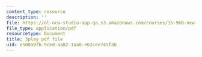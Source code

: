 ```yaml
---
content_type: resource
description: ''
file: https://ol-ocw-studio-app-qa.s3.amazonaws.com/courses/15-960-new-executive-thinking-social-impact-technology-projects-fall-2017-spring-2018/e500a9fb9cedaa821aa0e62cee745fab_HaySEpWEsdU.pdf
file_type: application/pdf
resourcetype: Document
title: 3play pdf file
uid: e500a9fb-9ced-aa82-1aa0-e62cee745fab
---
```

